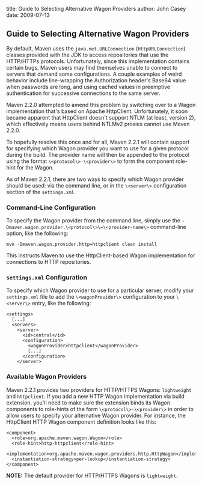 title: Guide to Selecting Alternative Wagon Providers
author: John Casey
date: 2009-07-13

<!--
Licensed to the Apache Software Foundation (ASF) under one
or more contributor license agreements.  See the NOTICE file
distributed with this work for additional information
regarding copyright ownership.  The ASF licenses this file
to you under the Apache License, Version 2.0 (the
"License"); you may not use this file except in compliance
with the License.  You may obtain a copy of the License at

    http://www.apache.org/licenses/LICENSE-2.0

Unless required by applicable law or agreed to in writing,
software distributed under the License is distributed on an
"AS IS" BASIS, WITHOUT WARRANTIES OR CONDITIONS OF ANY
KIND, either express or implied.  See the License for the
specific language governing permissions and limitations
under the License.
-->
## Guide to Selecting Alternative Wagon Providers


 By default, Maven uses the `java.net.URLConnection` (`HttpURLConnection`) classes provided with the JDK to access repositories that use the HTTP/HTTPs protocols. Unfortunately, since this implementation contains certain bugs, Maven users may find themselves unable to connect to servers that demand some configurations. A couple examples of weird behavior include line-wrapping the Authorization header's Base64 value when passwords are long, and using cached values in preemptive authentication for successive connections to the same server.


 Maven 2.2.0 attempted to amend this problem by switching over to a Wagon implementation that's based on Apache HttpClient. Unfortunately, it soon became apparent that HttpClient doesn't support NTLM (at least, version 2), which effectively means users behind NTLMv2 proxies cannot use Maven 2.2.0.


 To hopefully resolve this once and for all, Maven 2.2.1 will contain support for specifying which Wagon provider you want to use for a given protocol during the build. The provider name will then be appended to the protocol using the format `\<protocol\>-\<provider\>` to form the component role-hint for the Wagon.


 As of Maven 2.2.1, there are two ways to specify which Wagon provider should be used: via the command line, or in the `\<server\>` configuration section of the `settings.xml`.


### Command-Line Configuration


 To specify the Wagon provider from the command line, simply use the `-Dmaven.wagon.provider.\<protocol\>\=\<provider-name\>` command-line option, like the following:



```
mvn -Dmaven.wagon.provider.http=httpclient clean install
```

 This instructs Maven to use the HttpClient-based Wagon implementation for connections to HTTP repositories.



### `settings.xml` Configuration


 To specify which Wagon provider to use for a particular server, modify your `settings.xml` file to add the `\<wagonProvider\>` configuration to your `\<server\>` entry, like the following:



```
<settings>
  [...]
  <servers>
    <server>
      <id>central</id>
      <configuration>
        <wagonProvider>httpclient</wagonProvider>
        [...]
      </configuration>
    </server>
```


### Available Wagon Providers


 Maven 2.2.1 provides two providers for HTTP/HTTPS Wagons: `lightweight` and `httpclient`. If you add a new HTTP Wagon implementation via build extension, you'll need to make sure the extension binds its Wagon components to role-hints of the form `\<protocol\>-\<provider\>` in order to allow users to specify your alternative Wagon provider. For instance, the HttpClient HTTP Wagon component definition looks like this:



```
<component>
  <role>org.apache.maven.wagon.Wagon</role>
  <role-hint>http-httpclient</role-hint>
  <implementation>org.apache.maven.wagon.providers.http.HttpWagon</implementation>
  <instantiation-strategy>per-lookup</instantiation-strategy>
</component>
```

 **NOTE:** The default provider for HTTP/HTTPS Wagons is `lightweight`.



